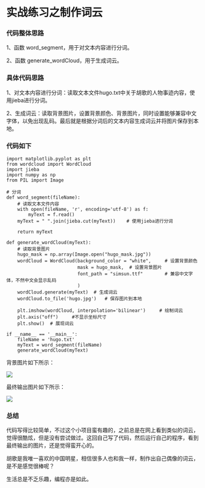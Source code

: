 # 实战练习之制作词云

### 代码整体思路

1、函数 word_segment，用于对文本内容进行分词。

2、函数 generate_wordCloud，用于生成词云。

### 具体代码思路

1、对文本内容进行分词：读取文本文件hugo.txt中关于胡歌的人物事迹内容，使用jieba进行分词。

2、生成词云：读取背景图片，设置背景颜色、背景图片，同时设置能够兼容中文字体，以免出现乱码。最后就是根据分词后的文本内容生成词云并将图片保存到本地。

### 代码如下

	import matplotlib.pyplot as plt
	from wordcloud import WordCloud
	import jieba
	import numpy as np
	from PIL import Image
	
	# 分词
	def word_segment(fileName):
		# 读取文本文件内容
	    with open(fileName, 'r', encoding='utf-8') as f:
	        myText = f.read()
	    myText = " ".join(jieba.cut(myText))    # 使用jieba进行分词
	
	    return myText
	
	def generate_wordCloud(myText):
	    # 读取背景图片
	    hugo_mask = np.array(Image.open("hugo_mask.jpg"))
	    wordCloud = WordCloud(background_color = "white",     # 设置背景颜色
	                          mask = hugo_mask,  # 设置背景图片
	                          font_path = "simsun.ttf"        # 兼容中文字体，不然中文会显示乱码
	                          )
	    wordCloud.generate(myText)  # 生成词云
	    wordCloud.to_file('hugo.jpg')   # 保存图片到本地
	
	    plt.imshow(wordCloud, interpolation='bilinear')     # 绘制词云
	    plt.axis("off")     #不显示坐标尺寸
	    plt.show()  # 展现词云
	
	if __name__ == '__main__':
	    fileName = 'hugo.txt'
	    myText = word_segment(fileName)
	    generate_wordCloud(myText)

背景图片如下所示：

![](https://i.imgur.com/Le8zPKy.jpg)

最终输出图片如下所示：

![](https://i.imgur.com/S1ljTgg.jpg)

### 总结

代码写得比较简单，不过这个小项目蛮有趣的，之前总是在网上看到类似的词云，觉得很酷炫，但是没有尝试做过。这回自己写了代码，然后运行自己的程序，看到最终输出的图片，还是觉得蛮开心的。

胡歌是我唯一喜欢的中国明星，相信很多人也和我一样，制作出自己偶像的词云，是不是感觉很棒呢？

生活总是不乏乐趣，编程亦是如此。